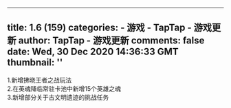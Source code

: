 
---
title: 1.6 (159)
categories: 
    - 游戏
    - TapTap - 游戏更新
author: TapTap - 游戏更新
comments: false
date: Wed, 30 Dec 2020 14:36:33 GMT
thumbnail: ''
---

<div>   
<div>1.新增拂晓王者之战玩法<br>2.在英魂降临常驻卡池中新增15个英雄之魂<br>3.新增部分关于古文明遗迹的挑战任务</div>  
</div>
            